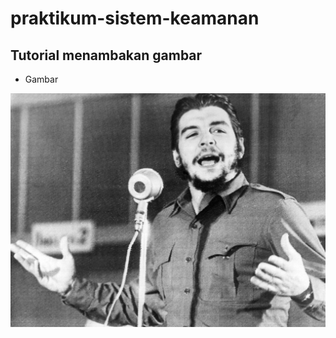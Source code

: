 # praktikum-sistem-keamanan

## Tutorial menambakan gambar

- Gambar

![img 1](screenshot/che%20guevara.jpg)